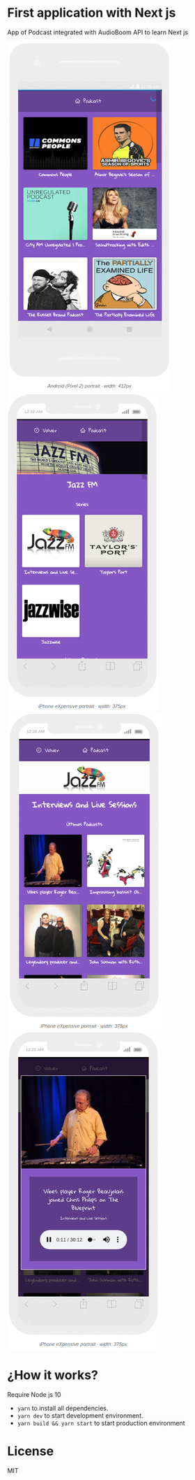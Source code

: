 
# First application with Next js

App of Podcast integrated with AudioBoom API to learn Next js

![Index app](./.readme-static/index.png)
![Serie](./.readme-static/serie.png)
![Channel](./.readme-static/channel.png)
![Podcast](./.readme-static/modal.png)

# ¿How it works?

Require Node js 10
* `yarn` to install all dependencies.
* `yarn dev` to start development environment.
* `yarn build && yarn start` to start production environment

# License 

MIT